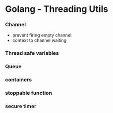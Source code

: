 
# Golang - Threading Utils

### Channel 
- prevent firing empty channel
- context to channel waiting

### Thread safe variables

### Queue

### containers

### stoppable function

### secure timer